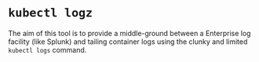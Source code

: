 # `kubectl logz`

The aim of this tool is to provide a middle-ground between a Enterprise log facility  (like Splunk) and tailing
container logs using the clunky and limited `kubectl logs` command.

